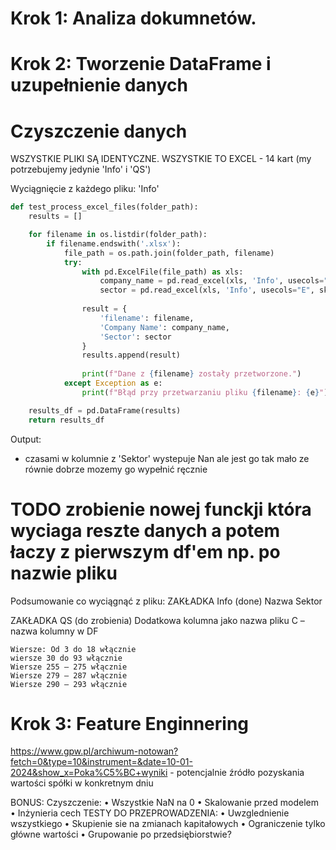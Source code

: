  
# Krok 1: Analiza dokumnetów.


# Krok 2: Tworzenie DataFrame i uzupełnienie danych
# Czyszczenie danych

WSZYSTKIE PLIKI SĄ IDENTYCZNE. WSZYSTKIE TO EXCEL - 14 kart (my potrzebujemy jedynie 'Info' i 'QS')

Wyciągnięcie z każdego pliku: 'Info'

```python
def test_process_excel_files(folder_path):
    results = []

    for filename in os.listdir(folder_path):
        if filename.endswith('.xlsx'):
            file_path = os.path.join(folder_path, filename)
            try:
                with pd.ExcelFile(file_path) as xls:
                    company_name = pd.read_excel(xls, 'Info', usecols="B", skiprows=1, nrows=1).values[0][0]
                    sector = pd.read_excel(xls, 'Info', usecols="E", skiprows=19, nrows=1).values[0][0]
                
                result = {
                    'filename': filename,
                    'Company Name': company_name,
                    'Sector': sector
                }
                results.append(result)
                
                print(f"Dane z {filename} zostały przetworzone.")
            except Exception as e:
                print(f"Błąd przy przetwarzaniu pliku {filename}: {e}")

    results_df = pd.DataFrame(results)
    return results_df
```
Output:


* czasami w kolumnie z 'Sektor' wystepuje Nan ale jest go tak mało ze równie dobrze mozemy go wypełnić ręcznie


# TODO zrobienie nowej funckji która wyciaga reszte danych a potem łaczy z pierwszym df'em np. po nazwie pliku

Podsumowanie co wyciągnąć z pliku:
ZAKŁADKA Info (done)
    Nazwa
    Sektor


ZAKŁADKA QS (do zrobienia)
    Dodatkowa kolumna jako nazwa pliku
    C – nazwa kolumny w DF

    Wiersze: Od 3 do 18 włącznie
    wiersze 30 do 93 włącznie
    Wiersze 255 – 275 włącznie
    Wiersze 279 – 287 włącznie
    Wiersze 290 – 293 włącznie 

# Krok 3: Feature Enginnering
https://www.gpw.pl/archiwum-notowan?fetch=0&type=10&instrument=&date=10-01-2024&show_x=Poka%C5%BC+wyniki - potencjalnie źródło pozyskania wartości spółki w konkretnym dniu

BONUS:
Czyszczenie:
•	Wszystkie NaN na 0
•	Skalowanie przed modelem
•	Inżynieria cech 
TESTY DO PRZEPROWADZENIA:
•	Uwzglednienie wszystkiego
•	Skupienie sie na zmianach kapitałowych
•	Ograniczenie tylko główne wartości
•	Grupowanie po przedsiębiorstwie? 


